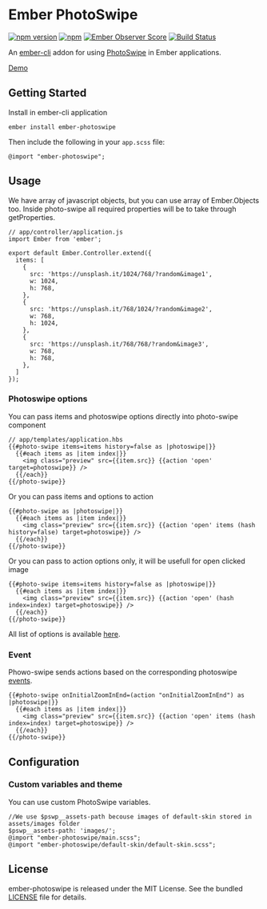 # Ember PhotoSwipe

[![npm version](https://badge.fury.io/js/ember-photoswipe.svg)](http://badge.fury.io/js/ember-photoswipe)
[![npm](https://img.shields.io/npm/dm/ember-photoswipe.svg)]()
[![Ember Observer Score](https://emberobserver.com/badges/ember-photoswipe.svg)](https://emberobserver.com/addons/ember-photoswipe)
[![Build Status](https://travis-ci.org/kaermorchen/ember-photoswipe.svg?branch=master)](https://travis-ci.org/kaermorchen/ember-photoswipe)

An [ember-cli](http://www.ember-cli.com) addon for using [PhotoSwipe](http://photoswipe.com/) in Ember applications.

[Demo](https://kaermorchen.github.io/ember-photoswipe/)

## Getting Started

Install in ember-cli application

```
ember install ember-photoswipe
```

Then include the following in your `app.scss` file:

```
@import "ember-photoswipe";
```

## Usage

We have array of javascript objects, but you can use array of Ember.Objects too. Inside photo-swipe all required properties will be to take through getProperties.

```
// app/controller/application.js
import Ember from 'ember';

export default Ember.Controller.extend({
  items: [
    {
      src: 'https://unsplash.it/1024/768/?random&image1',
      w: 1024,
      h: 768,
    },
    {
      src: 'https://unsplash.it/768/1024/?random&image2',
      w: 768,
      h: 1024,
    },
    {
      src: 'https://unsplash.it/768/768/?random&image3',
      w: 768,
      h: 768,
    },
  ]
});
```

### Photoswipe options

You can pass items and photoswipe options directly into photo-swipe component

```
// app/templates/application.hbs
{{#photo-swipe items=items history=false as |photoswipe|}}
  {{#each items as |item index|}}
    <img class="preview" src={{item.src}} {{action 'open' target=photoswipe}} />
  {{/each}}
{{/photo-swipe}}
```

Or you can pass items and options to action

```
{{#photo-swipe as |photoswipe|}}
  {{#each items as |item index|}}
    <img class="preview" src={{item.src}} {{action 'open' items (hash history=false) target=photoswipe}} />
  {{/each}}
{{/photo-swipe}}
```

Or you can pass to action options only, it will be usefull for open clicked image

```
{{#photo-swipe items=items history=false as |photoswipe|}}
  {{#each items as |item index|}}
    <img class="preview" src={{item.src}} {{action 'open' (hash index=index) target=photoswipe}} />
  {{/each}}
{{/photo-swipe}}
```

All list of options is available [here](http://photoswipe.com/documentation/options.html).

### Event

Phowo-swipe sends actions based on the corresponding photoswipe [events](http://photoswipe.com/documentation/api.html).

```
{{#photo-swipe onInitialZoomInEnd=(action "onInitialZoomInEnd") as |photoswipe|}}
  {{#each items as |item index|}}
    <img class="preview" src={{item.src}} {{action 'open' items (hash index=index) target=photoswipe}} />
  {{/each}}
{{/photo-swipe}}
```

## Configuration

### Custom variables and theme

You can use custom PhotoSwipe variables.

```
//We use $pswp__assets-path becouse images of default-skin stored in assets/images folder
$pswp__assets-path: 'images/';
@import "ember-photoswipe/main.scss";
@import "ember-photoswipe/default-skin/default-skin.scss";
```

## License
ember-photoswipe is released under the MIT License. See the bundled [LICENSE](LICENSE.md) file for details.
